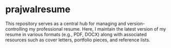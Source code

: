 # prajwalresume
This repository serves as a central hub for managing and version-controlling my professional resume. Here, I maintain the latest version of my resume in various formats (e.g., PDF, DOCX) along with associated resources such as cover letters, portfolio pieces, and reference lists.
